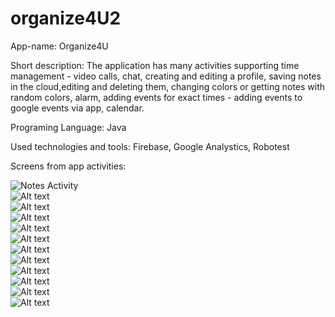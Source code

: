 # organize4U2
App-name: Organize4U  

Short description: The application has many activities supporting time management - video calls, chat, creating and editing a profile, saving notes in the cloud,editing and deleting them, changing colors or getting notes with random colors, alarm, adding events for exact times - adding events to google events via app, calendar.  

Programing Language: Java  

Used technologies and tools: Firebase, Google Analystics, Robotest  

Screens from app activities:  

![Notes Activity](/app/1.png?raw=true "Notes Activity")  
![Alt text](/app/2.png?raw=true "Notes Activity")  
![Alt text](/app/3.png?raw=true "Notes Activity")  
![Alt text](/app/4.png?raw=true "Notes Activity")  
![Alt text](/app/6.png?raw=true "Notes Activity")  
![Alt text](/app/7.png?raw=true "Notes Activity")  
![Alt text](/app/8.png?raw=true "Notes Activity")  
![Alt text](/app/9.png?raw=true "Notes Activity")  
![Alt text](/app/10.png?raw=true "Notes Activity")  
![Alt text](/app/10.png?raw=true "Notes Activity")  
![Alt text](/app/11.png?raw=true "Notes Activity")  
![Alt text](/app/12.png?raw=true "Notes Activity")  

